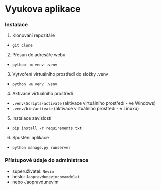# Vyukova aplikace
### Instalace
1. Klonování repozitáře
- `git clone`
2. Přesun do adresáře webu
- `python -m venv .venv`
3. Vytvoření virtuálního prostředí do složky .venv
- `python -m venv .venv`
4. Aktivace virtuálního prostředí 
- `.venv\Scripts\activate` (aktivace virtuálního prostředí - ve Windows)
- `.venv/bin/activate` (aktivace virtuálního prostředí - v Linuxu)
5. Instalace závislostí
- `pip install -r requirements.txt`
6. Spuštění aplikace
- `python manage.py runserver`

### Přístupové údaje do administrace
- superuživatel: `Nevim`
- heslo: `Jaopravdunevimcomamdelat`
- nebo Jaopravdunevim
